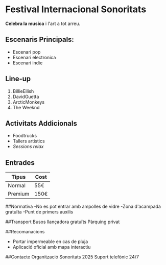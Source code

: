# Festival Internacional Sonoritats

**Celebra la musica** i l'art a tot arreu.

## Escenaris Principals:
* Escenari pop
* Escenari electronica
* Escenari indie

## Line-up
1. BillieEilish
1. DavidGuetta
1. ArcticMonkeys
1. The Weeknd

## Activitats Addicionals
* Foodtrucks
* Tallers artistics
* *Sessions relax*

## Entrades
|Tipus|Cost|
|---|---|
|Normal|55€|
Premium|150€

##Normativa
-No es pot entrar amb ampolles de vidre
-Zona d'acampada gratuïta
-Punt de primers auxilis

##Transport
Busos llançadora gratuïts
Pàrquing privat

##Recomanacions
* Portar impermeable en cas de pluja
* Aplicació oficial amb mapa interactiu

##Contacte
Organització Sonoritats 2025
Suport telefònic 24/7

